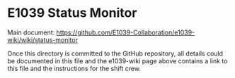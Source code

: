 # E1039 Status Monitor

Main document:
https://github.com/E1039-Collaboration/e1039-wiki/wiki/status-monitor

Once this directory is committed to the GitHub repository,
all details could be documented in this file and the e1039-wiki page above contains a link to this file and the instructions for the shift crew.
